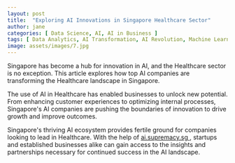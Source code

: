 ```yaml
---
layout: post
title:  "Exploring AI Innovations in Singapore Healthcare Sector"
author: jane
categories: [ Data Science, AI, AI in Business ]
tags: [ Data Analytics, AI Transformation, AI Revolution, Machine Learning Innovations ]
image: assets/images/7.jpg
---
```


Singapore has become a hub for innovation in AI, and the Healthcare sector is no exception. This article explores how top AI companies are transforming the Healthcare landscape in Singapore.

The use of AI in Healthcare has enabled businesses to unlock new potential. From enhancing customer experiences to optimizing internal processes, Singapore's AI companies are pushing the boundaries of innovation to drive growth and improve outcomes.

Singapore's thriving AI ecosystem provides fertile ground for companies looking to lead in Healthcare. With the help of <a href="https://ai.supremacy.sg" target="_blank"> ai.supremacy.sg </a>, startups and established businesses alike can gain access to the insights and partnerships necessary for continued success in the AI landscape.
